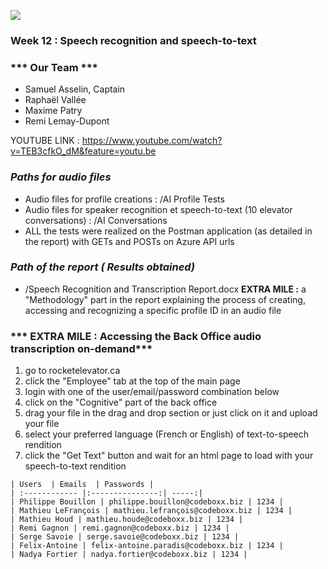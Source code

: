 ![](http://rocketelevator.ca/assets/R2-3c6296bf2343b849b947f8ccfce0de61dd34ba7f9e2a23a53d0a743bc4604e3c.png)

 ### Week 12 : Speech recognition and speech-to-text
 
 ### *** Our Team ***
- Samuel Asselin, Captain
- Raphaël Vallée
- Maxime  Patry
- Remi Lemay-Dupont

YOUTUBE LINK : https://www.youtube.com/watch?v=TEB3cfkO_dM&feature=youtu.be 

###  ***Paths for audio files***
- Audio files for profile creations : /AI Profile Tests
- Audio files for speaker recognition et speech-to-text (10 elevator conversations) : /AI Conversations
- ALL the tests were realized on the Postman application (as detailed in the report) with GETs and POSTs on Azure API urls

### ***Path of the report ( Results obtained)***
 - /Speech Recognition and Transcription Report.docx
 **EXTRA MILE :** a "Methodology" part in the report explaining the process of creating, accessing and recognizing a specific profile ID in an audio file

### *** EXTRA MILE : Accessing the Back Office audio transcription on-demand***
1) go to rocketelevator.ca 
2) click the "Employee" tab at the top of the main page
3) login with one of the user/email/password combination below
4) click on the "Cognitive" part of the back office
5) drag your file in the drag and drop section or just click on it and upload your file
6) select your preferred language (French or English) of text-to-speech rendition
7) click the "Get Text" button and wait for an html page to load with your speech-to-text rendition
 
 
 

```
| Users  | Emails  | Passwords |
| :------------ |:---------------:| -----:|
| Philippe Bouillon | philippe.bouillon@codeboxx.biz | 1234 |
| Mathieu LeFrançois | mathieu.lefrançois@codeboxx.biz | 1234 |
| Mathieu Houd | mathieu.houde@codeboxx.biz | 1234 |
| Remi Gagnon | remi.gagnon@codeboxx.biz | 1234 |
| Serge Savoie | serge.savoie@codeboxx.biz | 1234 |
| Felix-Antoine | felix-antoine.paradis@codeboxx.biz | 1234 |
| Nadya Fortier | nadya.fortier@codeboxx.biz | 1234 |


